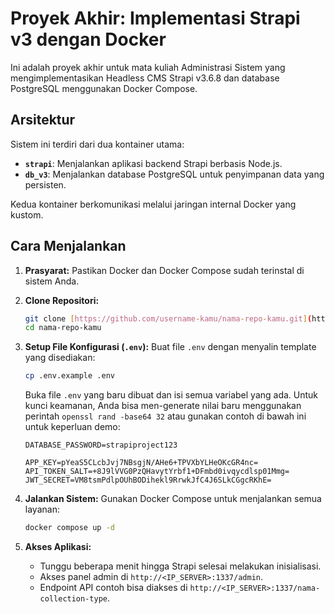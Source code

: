 # Proyek Akhir: Implementasi Strapi v3 dengan Docker

Ini adalah proyek akhir untuk mata kuliah Administrasi Sistem yang mengimplementasikan Headless CMS Strapi v3.6.8 dan database PostgreSQL menggunakan Docker Compose.

## Arsitektur

Sistem ini terdiri dari dua kontainer utama:
- **`strapi`**: Menjalankan aplikasi backend Strapi berbasis Node.js.
- **`db_v3`**: Menjalankan database PostgreSQL untuk penyimpanan data yang persisten.

Kedua kontainer berkomunikasi melalui jaringan internal Docker yang kustom.

## Cara Menjalankan

1.  **Prasyarat:** Pastikan Docker dan Docker Compose sudah terinstal di sistem Anda.

2.  **Clone Repositori:**
    ```bash
    git clone [https://github.com/username-kamu/nama-repo-kamu.git](https://github.com/username-kamu/nama-repo-kamu.git)
    cd nama-repo-kamu
    ```

3.  **Setup File Konfigurasi (`.env`):**
    Buat file `.env` dengan menyalin template yang disediakan:
    ```bash
    cp .env.example .env
    ```
    Buka file `.env` yang baru dibuat dan isi semua variabel yang ada. Untuk kunci keamanan, Anda bisa men-generate nilai baru menggunakan perintah `openssl rand -base64 32` atau gunakan contoh di bawah ini untuk keperluan demo:

    ```
    DATABASE_PASSWORD=strapiproject123

    APP_KEY=pYeaS5CLcbJvj7NBsgjN/AHe6+TPVXbYLHeOKcGR4nc=
    API_TOKEN_SALT=+8J9lVVG0PzQHavytYrbf1+DFmbd0ivqycdlsp01Mmg=
    JWT_SECRET=VM8tsmPdlpOUhBODihekl9RrwkJfC4J6SLkCGgcRKhE=
    ```

4.  **Jalankan Sistem:**
    Gunakan Docker Compose untuk menjalankan semua layanan:
    ```bash
    docker compose up -d
    ```

5.  **Akses Aplikasi:**
    * Tunggu beberapa menit hingga Strapi selesai melakukan inisialisasi.
    * Akses panel admin di `http://<IP_SERVER>:1337/admin`.
    * Endpoint API contoh bisa diakses di `http://<IP_SERVER>:1337/nama-collection-type`.
